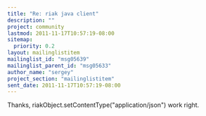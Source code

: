 ```yaml
---
title: "Re: riak java client"
description: ""
project: community
lastmod: 2011-11-17T10:57:19-08:00
sitemap:
  priority: 0.2
layout: mailinglistitem
mailinglist_id: "msg05639"
mailinglist_parent_id: "msg05633"
author_name: "sergey"
project_section: "mailinglistitem"
sent_date: 2011-11-17T10:57:19-08:00
---
```


Thanks,
riakObject.setContentType("application/json") work right.
